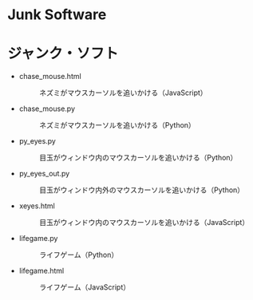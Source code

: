 # Junk Software
# ジャンク・ソフト

* chase_mouse.html
  <dd>ネズミがマウスカーソルを追いかける（JavaScript）</dd>

* chase_mouse.py
  <dd>ネズミがマウスカーソルを追いかける（Python）</dd>

* py_eyes.py
  <dd>目玉がウィンドウ内のマウスカーソルを追いかける（Python）</dd>

* py_eyes_out.py
  <dd>目玉がウィンドウ内外のマウスカーソルを追いかける（Python）</dd>

* xeyes.html
  <dd>目玉がウィンドウ内のマウスカーソルを追いかける（JavaScript）</dd>

* lifegame.py
  <dd>ライフゲーム（Python）</dd>

* lifegame.html
  <dd>ライフゲーム（JavaScript）</dd>
